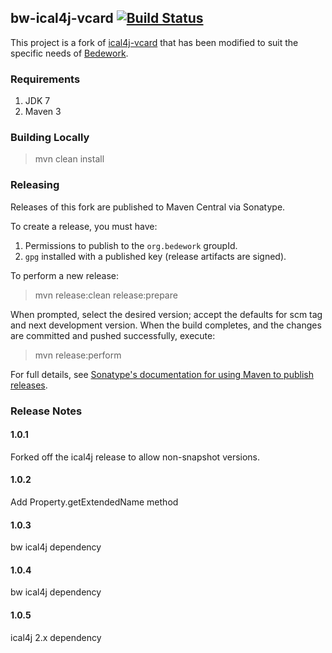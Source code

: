 ## bw-ical4j-vcard [![Build Status](https://travis-ci.org/Bedework/bw-ical4j-vcard.svg)](https://travis-ci.org/Bedework/bw-ical4j-vcard)

This project is a fork of [ical4j-vcard](https://github.com/ical4j/ical4j-vcard) that has been modified to suit the
specific needs of [Bedework](https://www.apereo.org/projects/bedework).

### Requirements

1. JDK 7
2. Maven 3

### Building Locally

> mvn clean install

### Releasing

Releases of this fork are published to Maven Central via Sonatype.

To create a release, you must have:

1. Permissions to publish to the `org.bedework` groupId.
2. `gpg` installed with a published key (release artifacts are signed).

To perform a new release:

> mvn release:clean release:prepare

When prompted, select the desired version; accept the defaults for scm tag and next development version.
When the build completes, and the changes are committed and pushed successfully, execute:

> mvn release:perform

For full details, see [Sonatype's documentation for using Maven to publish releases](http://central.sonatype.org/pages/apache-maven.html).

### Release Notes
#### 1.0.1
Forked off the ical4j release to allow non-snapshot versions.

#### 1.0.2
Add Property.getExtendedName method

#### 1.0.3
bw ical4j dependency

#### 1.0.4
bw ical4j dependency

#### 1.0.5
ical4j 2.x dependency
